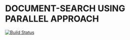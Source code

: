 # DOCUMENT-SEARCH USING PARALLEL APPROACH
[![Build Status](https://travis-ci.org/{gaurav-chaurasia}/{doc-search}.png?branch=master)](https://travis-ci.org/{gaurav-chaurasia}/{doc-search})

